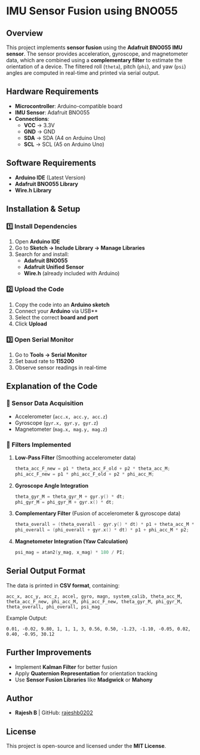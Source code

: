 # **IMU Sensor Fusion using BNO055**

## **Overview**
This project implements **sensor fusion** using the **Adafruit BNO055 IMU sensor**. The sensor provides acceleration, gyroscope, and magnetometer data, which are combined using a **complementary filter** to estimate the orientation of a device. The filtered roll (`theta`), pitch (`phi`), and yaw (`psi`) angles are computed in real-time and printed via serial output.

## **Hardware Requirements**
- **Microcontroller**: Arduino-compatible board
- **IMU Sensor**: Adafruit BNO055
- **Connections**:
  - **VCC** → 3.3V
  - **GND** → GND
  - **SDA** → SDA (A4 on Arduino Uno)
  - **SCL** → SCL (A5 on Arduino Uno)

## **Software Requirements**
- **Arduino IDE** (Latest Version)
- **Adafruit BNO055 Library**
- **Wire.h Library**

## **Installation & Setup**
### **1️⃣ Install Dependencies**
1. Open **Arduino IDE**
2. Go to **Sketch → Include Library → Manage Libraries**
3. Search for and install:
   - **Adafruit BNO055**
   - **Adafruit Unified Sensor**
   - **Wire.h** (already included with Arduino)

### **2️⃣ Upload the Code**
1. Copy the code into an **Arduino sketch**
2. Connect your **Arduino** via USB**
3. Select the correct **board and port**
4. Click **Upload**

### **3️⃣ Open Serial Monitor**
1. Go to **Tools → Serial Monitor**
2. Set baud rate to **115200**
3. Observe sensor readings in real-time

## **Explanation of the Code**
### **🔹 Sensor Data Acquisition**
- Accelerometer (`acc.x, acc.y, acc.z`)
- Gyroscope (`gyr.x, gyr.y, gyr.z`)
- Magnetometer (`mag.x, mag.y, mag.z`)

### **🔹 Filters Implemented**
1. **Low-Pass Filter** (Smoothing accelerometer data)
   ```cpp
   theta_acc_F_new = p1 * theta_acc_F_old + p2 * theta_acc_M;
   phi_acc_F_new = p1 * phi_acc_F_old + p2 * phi_acc_M;
   ```
2. **Gyroscope Angle Integration**
   ```cpp
   theta_gyr_M = theta_gyr_M + gyr.y() * dt;
   phi_gyr_M = phi_gyr_M + gyr.x() * dt;
   ```
3. **Complementary Filter** (Fusion of accelerometer & gyroscope data)
   ```cpp
   theta_overall = (theta_overall - gyr.y() * dt) * p1 + theta_acc_M * p2;
   phi_overall = (phi_overall + gyr.x() * dt) * p1 + phi_acc_M * p2;
   ```
4. **Magnetometer Integration (Yaw Calculation)**
   ```cpp
   psi_mag = atan2(y_mag, x_mag) * 180 / PI;
   ```

## **Serial Output Format**
The data is printed in **CSV format**, containing:
```
acc_x, acc_y, acc_z, accel, gyro, magn, system_calib, theta_acc_M, theta_acc_F_new, phi_acc_M, phi_acc_F_new, theta_gyr_M, phi_gyr_M, theta_overall, phi_overall, psi_mag
```

Example Output:
```
0.01, -0.02, 9.80, 1, 1, 1, 3, 0.56, 0.50, -1.23, -1.10, -0.05, 0.02, 0.40, -0.95, 30.12
```

## **Further Improvements**
- Implement **Kalman Filter** for better fusion
- Apply **Quaternion Representation** for orientation tracking
- Use **Sensor Fusion Libraries** like **Madgwick** or **Mahony**

## **Author**
- **Rajesh B** | GitHub: [rajeshb0202](https://github.com/rajeshb0202)

## **License**
This project is open-source and licensed under the **MIT License**.